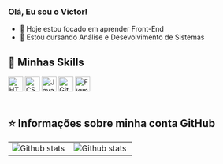 ### Olá, Eu sou o Victor!
- 🔭 Hoje estou focado em aprender Front-End
- 🌱 Estou cursando Análise e Desevolvimento de Sistemas

## 🚀 Minhas Skills

<div>
     <img height="30" weigth="30" src="https://cdn.jsdelivr.net/gh/devicons/devicon/icons/html5/html5-original.svg" alt="HTML5"/>
     <img height="30" weigth="30" src="https://cdn.jsdelivr.net/gh/devicons/devicon/icons/css3/css3-original.svg" alt="CSS3"/>
     <img height="30" weigth="30" src="https://cdn.jsdelivr.net/gh/devicons/devicon/icons/javascript/javascript-original.svg" alt="Javascript"/>
     <img height="30" weigth="30" src="https://cdn.jsdelivr.net/gh/devicons/devicon/icons/git/git-original.svg" alt="Git"/>
     <img height="30" weigth="30" src="https://cdn.jsdelivr.net/gh/devicons/devicon/icons/figma/figma-original.svg" alt="Figma"/>
</div>
 <br>           
 
## ⭐ Informações sobre minha conta GitHub

 <tr>
<table>
  <tr>
      <td>
<img align="left" src="https://github-readme-stats.vercel.app/api/top-langs/?username=victorfdev&theme=dark&hide_border=false&include_all_commits=true&count_private=true&layout=compact" alt="Github stats" />
  </td>
    <td>
       <img align="left" src="https://github-readme-stats.vercel.app/api?username=victorfdev&theme=dark&hide_border=false&include_all_commits=true&count_private=true" alt="Github stats" />
      </td>
  </tr>
</table><br/>
